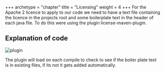 +++
archetype = "chapter"
title = "Licensing"
weight = 4
+++
For the Apache 2 licence to apply to our code we need to have a text file containing the licence in the projects root and some boilerplate text in the header of each java file. To do this were using the plugin license-maven-plugin. 

## Explanation of code

![plugin](https://github.com/jrykns-org/not-a-virus-map/assets/55873910/53fd6a07-53e6-40f4-b9f3-9a8e3be308c1)

The plugin will load on each compile to check to see if the boiler plate text is in existing files, if its not it gets added automatically.
